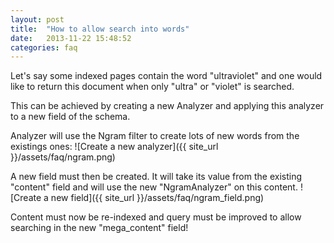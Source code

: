 ```yaml
---
layout: post
title:  "How to allow search into words"
date:   2013-11-22 15:48:52
categories: faq
---
```


Let's say some indexed pages contain the word "ultraviolet" and one would like to return this document when only "ultra" or "violet" is searched.

This can be achieved by creating a new Analyzer and applying this analyzer to a new field of the schema.

Analyzer will use the Ngram filter to create lots of new words from the existings ones:
![Create a new analyzer]({{ site_url }}/assets/faq/ngram.png)

A new field must then be created. It will take its value from the existing "content" field and will use the new "NgramAnalyzer" on this content.
![Create a new field]({{ site_url }}/assets/faq/ngram_field.png)

Content must now be re-indexed and query must be improved to allow searching in the new "mega_content" field!
